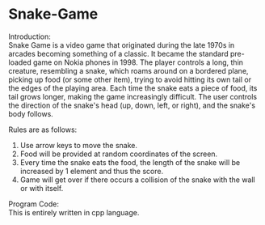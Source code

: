 # Snake-Game

Introduction:    
Snake Game is a video game that originated during the late 1970s in arcades becoming something of a classic. It became the standard pre-loaded game on Nokia phones in 1998. The player controls a long, thin creature, resembling a snake, which roams around on a bordered plane, picking up food (or some other item), trying to avoid hitting its own tail or the edges of the playing area. Each time the snake eats a piece of food, its tail grows longer, making the game increasingly difficult. The user controls the direction of the snake's head (up, down, left, or right), and the snake's body follows.

Rules are as follows:
1. Use arrow keys to move the snake.
2. Food will be provided at random coordinates of the screen.
3. Every time the snake eats the food, the length of the snake will be increased by 1 element and thus the score.
4. Game will get over if there occurs a collision of the snake with the wall or with itself.

Program Code:    
This is entirely written in cpp language.
